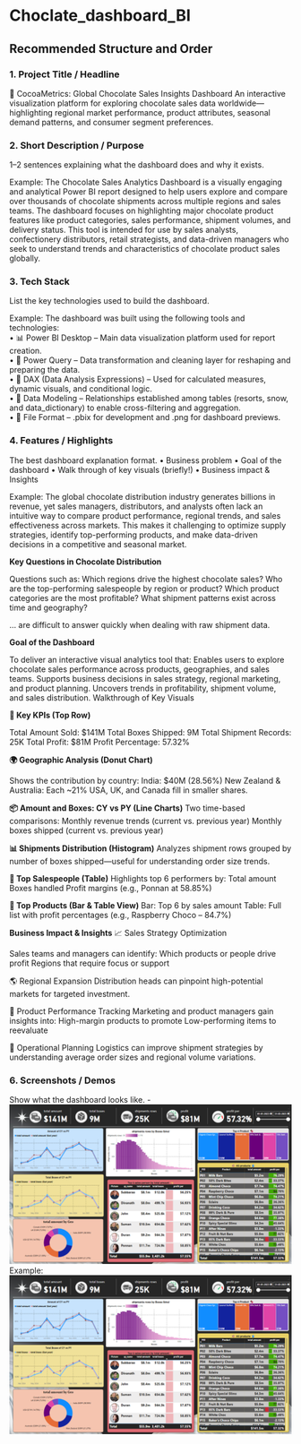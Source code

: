 # Choclate_dashboard_BI
## Recommended Structure and Order
### 1.	Project Title / Headline
🍫 CocoaMetrics: Global Chocolate Sales Insights Dashboard
An interactive visualization platform for exploring chocolate sales data worldwide—highlighting regional market performance, product attributes, seasonal demand patterns, and consumer segment preferences.

### 2.	Short Description / Purpose
1–2 sentences explaining what the dashboard does and why it exists.

Example: 
The Chocolate Sales Analytics Dashboard is a visually engaging and analytical Power BI report designed to help users explore and compare over thousands of chocolate shipments across multiple regions and sales teams. The dashboard focuses on highlighting major chocolate product features like product categories, sales performance, shipment volumes, and delivery status. This tool is intended for use by sales analysts, confectionery distributors, retail strategists, and data-driven managers who seek to understand trends and characteristics of chocolate product sales globally.

### 3.	Tech Stack
List the key technologies used to build the dashboard.

Example:
The dashboard was built using the following tools and technologies:<br>
•	📊 Power BI Desktop – Main data visualization platform used for report creation.<br>
•	📂 Power Query – Data transformation and cleaning layer for reshaping and preparing the data.<br>
•	🧠 DAX (Data Analysis Expressions) – Used for calculated measures, dynamic visuals, and conditional logic.<br>
•	📝 Data Modeling – Relationships established among tables (resorts, snow, and data_dictionary) to enable cross-filtering and aggregation.<br>
•	📁 File Format – .pbix for development and .png for dashboard previews.


### 4.	Features / Highlights
The best dashboard explanation format. 
•	Business problem
•	Goal of the dashboard
•	Walk through of key visuals (briefly!)
•	Business impact & Insights

Example:
The global chocolate distribution industry generates billions in revenue, yet sales managers, distributors, and analysts often lack an intuitive way to compare product performance, regional trends, and sales effectiveness across markets. This makes it challenging to optimize supply strategies, identify top-performing products, and make data-driven decisions in a competitive and seasonal market.


**Key Questions in Chocolate Distribution**

Questions such as:
Which regions drive the highest chocolate sales?
Who are the top-performing salespeople by region or product?
Which product categories are the most profitable?
What shipment patterns exist across time and geography?

… are difficult to answer quickly when dealing with raw shipment data.

**Goal of the Dashboard**

To deliver an interactive visual analytics tool that:
Enables users to explore chocolate sales performance across products, geographies, and sales teams.
Supports business decisions in sales strategy, regional marketing, and product planning.
Uncovers trends in profitability, shipment volume, and sales distribution.
Walkthrough of Key Visuals

**🔑 Key KPIs (Top Row)**

Total Amount Sold: $141M
Total Boxes Shipped: 9M
Total Shipment Records: 25K
Total Profit: $81M
Profit Percentage: 57.32%

**🌍 Geographic Analysis (Donut Chart)**

Shows the contribution by country:
India: $40M (28.56%)
New Zealand & Australia: Each ~21%
USA, UK, and Canada fill in smaller shares.

**📦 Amount and Boxes: CY vs PY (Line Charts)**
Two time-based comparisons:
Monthly revenue trends (current vs. previous year)
Monthly boxes shipped (current vs. previous year)

**📊 Shipments Distribution (Histogram)**
Analyzes shipment rows grouped by number of boxes shipped—useful for understanding order size trends.

**🥇 Top Salespeople (Table)**
Highlights top 6 performers by:
Total amount
Boxes handled
Profit margins (e.g., Ponnan at 58.85%)

**🍫 Top Products (Bar & Table View)**
Bar: Top 6 by sales amount
Table: Full list with profit percentages (e.g., Raspberry Choco – 84.7%)

**Business Impact & Insights**
📈 Sales Strategy Optimization

Sales teams and managers can identify:
Which products or people drive profit
Regions that require focus or support

🌎 Regional Expansion
Distribution heads can pinpoint high-potential markets for targeted investment.

🎯 Product Performance Tracking
Marketing and product managers gain insights into:
High-margin products to promote
Low-performing items to reevaluate

🚛 Operational Planning
Logistics can improve shipment strategies by understanding average order sizes and regional volume variations.

### 6.	Screenshots / Demos
Show what the dashboard looks like. - ![Alt text](https://github.com/GoondlaBalaji/Choclate_dashboard_BI/blob/main/Screenshot%202025-05-20%20123103.png)
Example: ![Dashboard Preview](https://github.com/GoondlaBalaji/Choclate_dashboard_BI/blob/main/Screenshot%202025-05-20%20123103.png)
